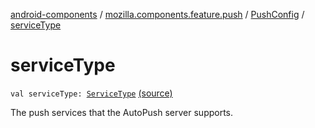[android-components](../../index.md) / [mozilla.components.feature.push](../index.md) / [PushConfig](index.md) / [serviceType](./service-type.md)

# serviceType

`val serviceType: `[`ServiceType`](../-service-type/index.md) [(source)](https://github.com/mozilla-mobile/android-components/blob/master/components/feature/push/src/main/java/mozilla/components/feature/push/AutoPushFeature.kt#L456)

The push services that the AutoPush server supports.


